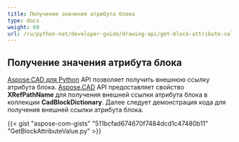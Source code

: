 ```yaml
---
title: Получение значения атрибута блока
type: docs
weight: 60
url: /ru/python-net/developer-guide/drawing-api/get-block-attribute-value-of-external-reference/
---
```


## **Получение значения атрибута блока**

[Aspose.CAD для Python](/ru/cad/python/) API позволяет получить внешнюю ссылку атрибута блока. [Aspose.CAD](https://products.aspose.com/cad/python/) API предоставляет свойство **XRefPathName** для получения внешней ссылки атрибута блока в коллекции **CadBlockDictionary**. Далее следует демонстрация кода для получения внешней ссылки атрибута блока.

{{< gist "aspose-com-gists" "511bcfad674670f7484dcd1c47480b11" "GetBlockAttributeValue.py" >}}
